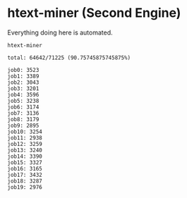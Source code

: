 # htext-miner (Second Engine)

Everything doing here is automated.

```
htext-miner

total: 64642/71225 (90.75745875745875%)

job0: 3523
job1: 3389
job2: 3043
job3: 3201
job4: 3596
job5: 3238
job6: 3174
job7: 3136
job8: 3179
job9: 2895
job10: 3254
job11: 2938
job12: 3259
job13: 3240
job14: 3390
job15: 3327
job16: 3165
job17: 3432
job18: 3287
job19: 2976
```
